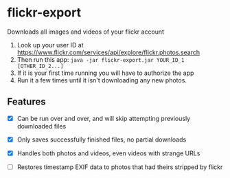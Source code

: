 # flickr-export
Downloads all images and videos of your flickr account


1. Look up your user ID at https://www.flickr.com/services/api/explore/flickr.photos.search
2. Then run this app: `java -jar flickr-export.jar YOUR_ID_1 [OTHER_ID_2...]`
3. If it is your first time running you will have to authorize the app
4. Run it a few times until it isn't downloading any new photos.

## Features

- [x] Can be run over and over, and will skip attempting previously downloaded files
- [x] Only saves successfully finished files, no partial downloads
- [x] Handles both photos and videos, even videos with strange URLs
- [ ] Restores timestamp EXIF data to photos that had theirs stripped by flickr

